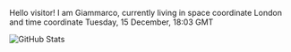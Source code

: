 Hello visitor! I am Giammarco, currently living in space coordinate London and time coordinate Tuesday, 15 December, 18:03 GMT

![GitHub Stats](https://github-readme-stats.vercel.app/api?username=grcasanova)
